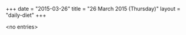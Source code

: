 +++
date = "2015-03-26"
title = "26 March 2015 (Thursday)"
layout = "daily-diet"
+++


\<no entries\>
